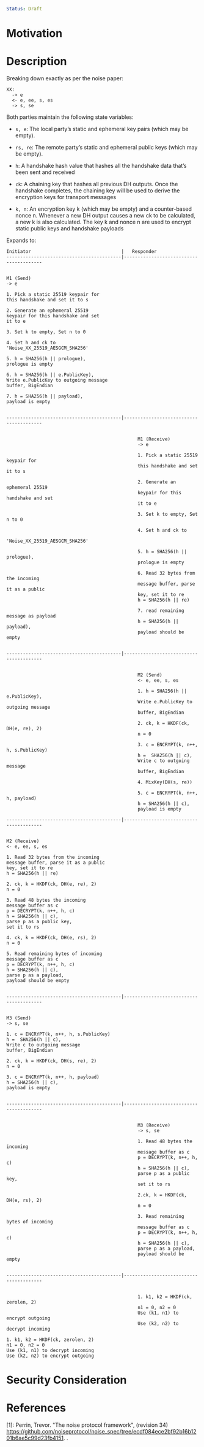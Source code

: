 ```yaml
Status: Draft
```

# Motivation

# Description


Breaking down exactly as per the noise paper:
```
XX:
  -> e
  <- e, ee, s, es
  -> s, se
```

Both parties maintain the following state variables:

* `s, e`: The local party’s static and ephemeral key pairs (which may be empty).

* `rs, re`: The remote party’s static and ephemeral public keys (which may be empty).

* `h`: A handshake hash value that hashes all the handshake data that’s been sent and received

* `ck`: A chaining key that hashes all previous DH outputs. Once the handshake completes,
the chaining key will be used to derive the encryption keys for transport messages

* `k, n`: An encryption key k (which may be empty) and a counter-based nonce n.
Whenever a new DH output causes a new ck to be calculated, a new k is also calculated.
The key k and nonce n are used to encrypt static public keys and handshake payloads

Expands to:

```
Initiator                                 |   Responder
------------------------------------------|----------------------------------------


M1 (Send)
-> e

1. Pick a static 25519 keypair for
this handshake and set it to s

2. Generate an ephemeral 25519
keypair for this handshake and set
it to e

3. Set k to empty, Set n to 0

4. Set h and ck to
'Noise_XX_25519_AESGCM_SHA256'

5. h = SHA256(h || prologue),
prologue is empty

6. h = SHA256(h || e.PublicKey),
Write e.PublicKey to outgoing message
buffer, BigEndian

7. h = SHA256(h || payload),
payload is empty


------------------------------------------|----------------------------------------


                                                M1 (Receive)
                                                -> e

                                                1. Pick a static 25519 keypair for
                                                this handshake and set it to s

                                                2. Generate an ephemeral 25519
                                                keypair for this handshake and set
                                                it to e

                                                3. Set k to empty, Set n to 0

                                                4. Set h and ck to
                                                'Noise_XX_25519_AESGCM_SHA256'

                                                5. h = SHA256(h || prologue),
                                                prologue is empty

                                                6. Read 32 bytes from the incoming
                                                message buffer, parse it as a public
                                                key, set it to re
                                                h = SHA256(h || re)

                                                7. read remaining message as payload
                                                h = SHA256(h || payload),
                                                payload should be empty


------------------------------------------|----------------------------------------


                                                M2 (Send)
                                                <- e, ee, s, es

                                                1. h = SHA256(h || e.PublicKey),
                                                Write e.PublicKey to outgoing message
                                                buffer, BigEndian

                                                2. ck, k = HKDF(ck, DH(e, re), 2)
                                                n = 0

                                                3. c = ENCRYPT(k, n++, h, s.PublicKey)
                                                h =  SHA256(h || c),
                                                Write c to outgoing message
                                                buffer, BigEndian

                                                4. MixKey(DH(s, re))

                                                5. c = ENCRYPT(k, n++, h, payload)
                                                h = SHA256(h || c),
                                                payload is empty

------------------------------------------|----------------------------------------


M2 (Receive)
<- e, ee, s, es

1. Read 32 bytes from the incoming
message buffer, parse it as a public
key, set it to re
h = SHA256(h || re)

2. ck, k = HKDF(ck, DH(e, re), 2)
n = 0

3. Read 48 bytes the incoming
message buffer as c
p = DECRYPT(k, n++, h, c)
h = SHA256(h || c),
parse p as a public key,
set it to rs

4. ck, k = HKDF(ck, DH(e, rs), 2)
n = 0

5. Read remaining bytes of incoming
message buffer as c
p = DECRYPT(k, n++, h, c)
h = SHA256(h || c),
parse p as a payload,
payload should be empty


------------------------------------------|----------------------------------------


M3 (Send)
-> s, se

1. c = ENCRYPT(k, n++, h, s.PublicKey)
h =  SHA256(h || c),
Write c to outgoing message
buffer, BigEndian

2. ck, k = HKDF(ck, DH(s, re), 2)
n = 0

3. c = ENCRYPT(k, n++, h, payload)
h = SHA256(h || c),
payload is empty


------------------------------------------|----------------------------------------


                                                M3 (Receive)
                                                -> s, se

                                                1. Read 48 bytes the incoming
                                                message buffer as c
                                                p = DECRYPT(k, n++, h, c)
                                                h = SHA256(h || c),
                                                parse p as a public key,
                                                set it to rs

                                                2.ck, k = HKDF(ck, DH(e, rs), 2)
                                                n = 0

                                                3. Read remaining bytes of incoming
                                                message buffer as c
                                                p = DECRYPT(k, n++, h, c)
                                                h = SHA256(h || c),
                                                parse p as a payload,
                                                payload should be empty


------------------------------------------|----------------------------------------


                                                1. k1, k2 = HKDF(ck, zerolen, 2)
                                                n1 = 0, n2 = 0
                                                Use (k1, n1) to encrypt outgoing
                                                Use (k2, n2) to decrypt incoming

1. k1, k2 = HKDF(ck, zerolen, 2)
n1 = 0, n2 = 0
Use (k1, n1) to decrypt incoming
Use (k2, n2) to encrypt outgoing

```

# Security Consideration

# References


[<span id="ref1">1</span>]: Perrin, Trevor. "The noise protocol framework", (revision 34)\
https://github.com/noiseprotocol/noise_spec/tree/ecdf084ece2bf92b16b1201b6ae5c99d23fb4151.
.
